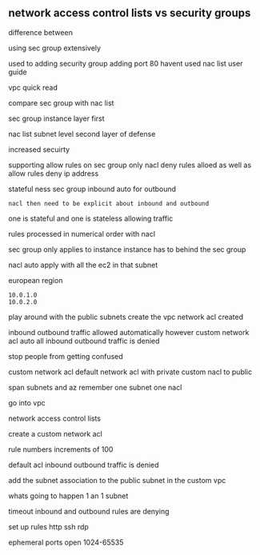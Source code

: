 network access control lists vs security groups 
------------------------------

difference between 

using sec group extensively 

used to adding security group adding port 80 
havent used nac list 
user guide 

vpc 
quick read 

compare sec group with nac list 

sec group 
    instance layer first 

nac list 
    subnet level second layer of defense 

increased secuirty 

supporting allow rules on sec group only 
nacl deny rules alloed as well as allow rules 
    deny ip address 

stateful ness 
    sec group inbound auto for outbound 

    nacl then need to be explicit about inbound and outbound 

one is stateful and one is stateless 
    allowing traffic 

rules processed in numerical order 
    with nacl 

sec group only applies to instance 
    instance has to behind the sec group 

nacl 
    auto apply with all the ec2 in that subnet 

european region 

    10.0.1.0
    10.0.2.0

play around with the public subnets 
    create the vpc 
    network acl created 

inbound outbound traffic allowed automatically 
    however custom network acl 
    auto all inbound outbound traffic is denied 

stop people from getting confused 


custom network acl 
    default network acl with private 
    custom nacl to public 

span subnets and az 
    remember one subnet one nacl 

go into vpc

network access control lists 

create a custom network acl 

rule numbers increments of 100

default acl 
    inbound outbound traffic is denied 

add the subnet association 
    to the public subnet in the custom vpc 

whats going to happen 1 an 1 subnet

timeout 
inbound and outbound rules are denying 

set up rules 
http 
ssh 
rdp 

ephemeral ports 
open 
1024-65535

